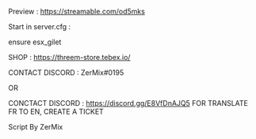 Preview : https://streamable.com/od5mks

Start in server.cfg :

ensure esx_gilet

SHOP : https://threem-store.tebex.io/

CONTACT DISCORD : ZerMix#0195

OR

CONCTACT DISCORD : https://discord.gg/E8VfDnAJQ5 FOR TRANSLATE FR TO EN, CREATE A TICKET

Script By ZerMix
